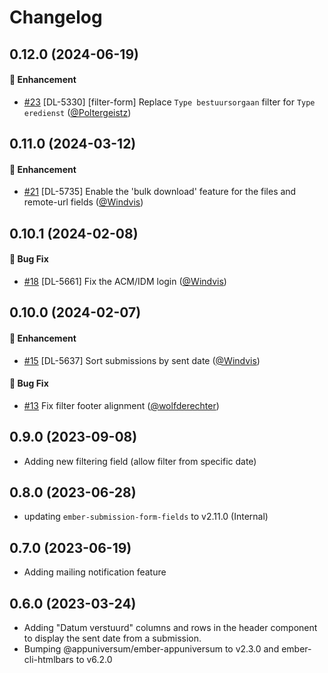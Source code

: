 # Changelog

## 0.12.0 (2024-06-19)

#### :rocket: Enhancement
* [#23](https://github.com/lblod/frontend-worship-decisions/pull/23) [DL-5330] [filter-form] Replace `Type bestuursorgaan` filter for `Type eredienst` ([@Poltergeistz](https://github.com/Poltergeistz))

## 0.11.0 (2024-03-12)

#### :rocket: Enhancement
* [#21](https://github.com/lblod/frontend-worship-decisions/pull/21) [DL-5735] Enable the 'bulk download' feature for the files and remote-url fields ([@Windvis](https://github.com/Windvis))

## 0.10.1 (2024-02-08)

#### :bug: Bug Fix
* [#18](https://github.com/lblod/frontend-worship-decisions/pull/18) [DL-5661] Fix the ACM/IDM login ([@Windvis](https://github.com/Windvis))

## 0.10.0 (2024-02-07)

#### :rocket: Enhancement
* [#15](https://github.com/lblod/frontend-worship-decisions/pull/15) [DL-5637] Sort submissions by sent date ([@Windvis](https://github.com/Windvis))

#### :bug: Bug Fix
* [#13](https://github.com/lblod/frontend-worship-decisions/pull/13) Fix filter footer alignment ([@wolfderechter](https://github.com/wolfderechter))

## 0.9.0 (2023-09-08)

- Adding new filtering field (allow filter from specific date)

## 0.8.0 (2023-06-28)

- updating `ember-submission-form-fields` to v2.11.0 (Internal)

## 0.7.0 (2023-06-19)

- Adding mailing notification feature

## 0.6.0 (2023-03-24)

- Adding "Datum verstuurd" columns and rows in the header component to display the sent date from a submission.
- Bumping @appuniversum/ember-appuniversum to v2.3.0 and ember-cli-htmlbars to v6.2.0
